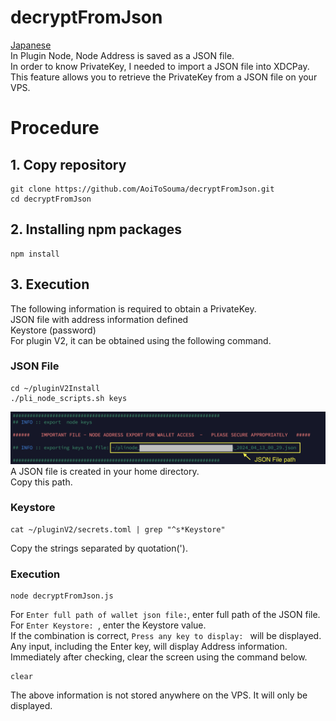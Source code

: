 # decryptFromJson
[Japanese](./README_jp.md)<br>
In Plugin Node, Node Address is saved as a JSON file.<br>
In order to know PrivateKey, I needed to import a JSON file into XDCPay.<br>
This feature allows you to retrieve the PrivateKey from a JSON file on your VPS.

# Procedure
## 1. Copy repository
```
git clone https://github.com/AoiToSouma/decryptFromJson.git
cd decryptFromJson
```

## 2. Installing npm packages
```
npm install
```

## 3. Execution
The following information is required to obtain a PrivateKey.<br>
JSON file with address information defined<br>
Keystore (password)<br>
For plugin V2, it can be obtained using the following command.

### JSON File
```
cd ~/pluginV2Install
./pli_node_scripts.sh keys
```

<img src="img/01.png">
A JSON file is created in your home directory.<br>
Copy this path.

### Keystore
```
cat ~/pluginV2/secrets.toml | grep "^s*Keystore"
```
Copy the strings separated by quotation(').

### Execution
```
node decryptFromJson.js
```
For ```Enter full path of wallet json file:```, enter full path of the JSON file.<br>
For ```Enter Keystore: ```, enter the Keystore value.<br>
If the combination is correct, ```Press any key to display: ``` will be displayed.<br>
Any input, including the Enter key, will display Address information.<br>
Immediately after checking, clear the screen using the command below.
```
clear
```
The above information is not stored anywhere on the VPS. It will only be displayed.
